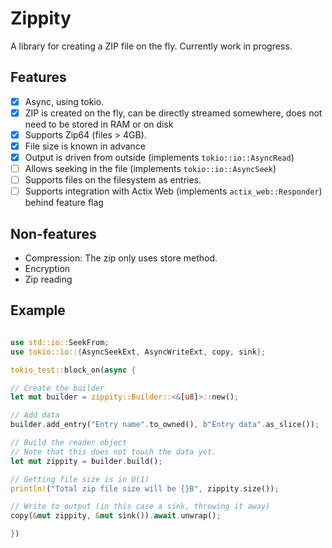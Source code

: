 # Zippity

A library for creating a ZIP file on the fly. Currently work in progress.

## Features

- [x] Async, using tokio.
- [x] ZIP is created on the fly, can be directly streamed somewhere, does not need to be stored in RAM or on disk
- [x] Supports Zip64 (files > 4GB).
- [x] File size is known in advance
- [x] Output is driven from outside (implements `tokio::io::AsyncRead`)
- [ ] Allows seeking in the file (implements `tokio::io::AsyncSeek`)
- [ ] Supports files on the filesystem as entries.
- [ ] Supports integration with Actix Web (implements `actix_web::Responder`) behind feature flag

## Non-features
- Compression: The zip only uses store method.
- Encryption
- Zip reading

## Example
```rust

use std::io::SeekFrom;
use tokio::io::{AsyncSeekExt, AsyncWriteExt, copy, sink};

tokio_test::block_on(async {

// Create the builder
let mut builder = zippity::Builder::<&[u8]>::new();

// Add data
builder.add_entry("Entry name".to_owned(), b"Entry data".as_slice());

// Build the reader object
// Note that this does not touch the data yet.
let mut zippity = builder.build();

// Getting file size is in O(1)
println!("Total zip file size will be {}B", zippity.size());

// Write to output (in this case a sink, throwing it away)
copy(&mut zippity, &mut sink()).await.unwrap();

})

```
